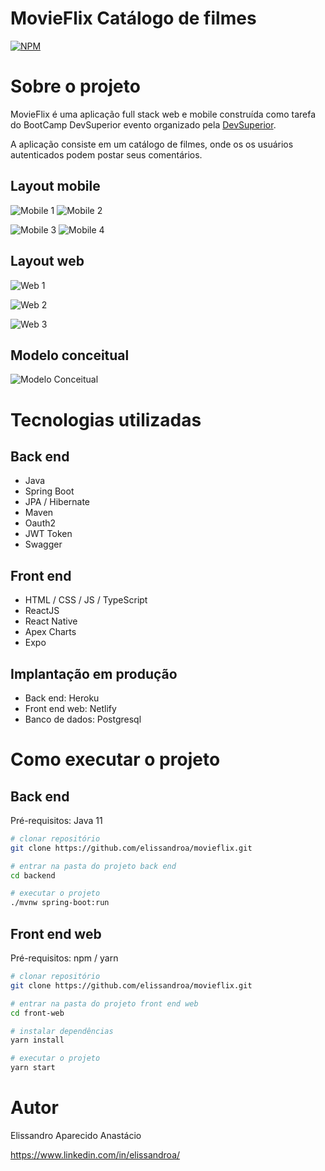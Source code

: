 # MovieFlix Catálogo de filmes
[![NPM](https://img.shields.io/npm/l/react)](https://github.com/elissandroa/sdspesquisa/blob/master/LICENSE) 

# Sobre o projeto



MovieFlix é uma aplicação full stack web e mobile construída como tarefa do BootCamp DevSuperior evento organizado pela [DevSuperior](https://devsuperior.com "Site da DevSuperior").

A aplicação consiste em um catálogo de filmes, onde os os usuários autenticados podem postar seus comentários.

## Layout mobile
![Mobile 1](https://github.com/elissandroa/assets/blob/main/assets/movieflix-login-iphon1.png) ![Mobile 2](https://github.com/elissandroa/assets/blob/main/assets/movieflix-iphonelogin.png)

![Mobile 3](https://github.com/elissandroa/assets/blob/main/assets/movieflix-iphone-listagemdefilmes.png) ![Mobile 4](https://github.com/elissandroa/assets/blob/main/assets/movieflix-iphonedetalhesdofilme.png)

## Layout web
![Web 1](https://github.com/elissandroa/assets/blob/main/assets/movieflix-weblogin.png)

![Web 2](https://github.com/elissandroa/assets/blob/main/assets/movieflix-webcatalogo.png)

![Web 3](https://github.com/elissandroa/assets/blob/main/assets/movieflix-webdetalhes.png)


## Modelo conceitual
![Modelo Conceitual](https://github.com/elissandroa/assets/blob/main/assets/modeloconceitualmovieflix.png)

# Tecnologias utilizadas
## Back end
- Java
- Spring Boot
- JPA / Hibernate
- Maven
- Oauth2
- JWT Token
- Swagger
## Front end
- HTML / CSS / JS / TypeScript
- ReactJS
- React Native
- Apex Charts
- Expo
## Implantação em produção
- Back end: Heroku
- Front end web: Netlify
- Banco de dados: Postgresql

# Como executar o projeto

## Back end
Pré-requisitos: Java 11

```bash
# clonar repositório
git clone https://github.com/elissandroa/movieflix.git

# entrar na pasta do projeto back end
cd backend

# executar o projeto
./mvnw spring-boot:run
```

## Front end web
Pré-requisitos: npm / yarn

```bash
# clonar repositório
git clone https://github.com/elissandroa/movieflix.git

# entrar na pasta do projeto front end web
cd front-web

# instalar dependências
yarn install

# executar o projeto
yarn start
```

# Autor

Elissandro Aparecido Anastácio

https://www.linkedin.com/in/elissandroa/
